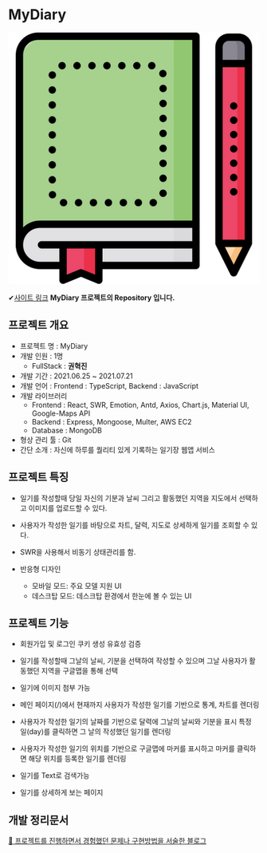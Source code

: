 # MyDiary

![logo](ReadMeImage/diaryIcon.png)

✔[사이트 링크](http://18.217.128.228:5000/login)
**MyDiary 프로젝트의 Repository 입니다.**

## 프로젝트 개요

- 프로젝트 명 : MyDiary
- 개발 인원 : 1명
  - FullStack : **권혁진**
- 개발 기간 : 2021.06.25 ~ 2021.07.21
- 개발 언어 : Frontend : TypeScript, Backend : JavaScript
- 개발 라이브러리
  - Frontend : React, SWR, Emotion, Antd, Axios, Chart.js, Material UI, Google-Maps API
  - Backend : Express, Mongoose, Multer, AWS EC2
  - Database : MongoDB
- 형상 관리 툴 : Git
- 간단 소개 : 자신에 하루를 퀄리티 있게 기록하는 일기장 웹앱 서비스

## 프로젝트 특징

- 일기를 작성할때 당일 자신의 기분과 날씨 그리고 활동했던 지역을 지도에서 선택하고 이미지를 업로드할 수 있다.
- 사용자가 작성한 일기를 바탕으로 차트, 달력, 지도로 상세하게 일기를 조회할 수 있다.
  
- SWR을 사용해서 비동기 상태관리를 함.

- 반응형 디자인
  - 모바일 모드: 주요 모델 지원 UI
  - 데스크탑 모드: 데스크탑 환경에서 한눈에 볼 수 있는 UI

## 프로젝트 기능

- 회원가입 및 로그인 쿠키 생성 유효성 검증

- 일기를 작성할때 그날의 날씨, 기분을 선택하여 작성할 수 있으며 그날 사용자가 활동했던 지역을 구글맵을 통해 선택

- 일기에 이미지 첨부 가능

- 메인 페이지(/)에서 현재까지 사용자가 작성한 일기를 기반으로 통계, 차트를 렌더링

- 사용자가 작성한 일기의 날짜를 기반으로 달력에 그날의 날씨와 기분을 표시 특정 일(day)를 클릭하면 그 날의 작성했던 일기를 렌더링

- 사용자가 작성한 일기의 위치를 기반으로 구글맵에 마커를 표시하고 마커를 클릭하면 해당 위치를 등록한 일기를 렌더링

- 일기를 Text로 검색가능

- 일기를 상세하게 보는 페이지

## 개발 정리문서
[🔎 프로젝트를 진행하면서 경험했던 문제나 구현방법을 서술한 블로그 ](https://tried.tistory.com/category/React/MyDiary)
